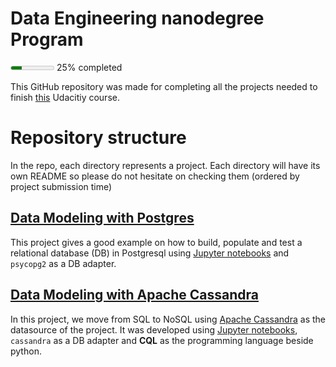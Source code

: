 # Data Engineering nanodegree Program 

<meter 
    min="0" 
    low="10" 
    optimum="50" 
    high="90" 
    max="100"
    value=25
    width=500>
        meter
</meter> 25% completed

This GitHub repository was made for completing all the projects needed to finish [this](https://www.udacity.com/course/data-engineer-nanodegree--nd027) Udacitiy course.

# Repository structure
In the repo, each directory represents a project. Each directory will have its own README so please do not hesitate on checking them (ordered by project submission time)

## [Data Modeling with Postgres](https://github.com/albertobara97/udacity-data-engineering-nanodegree/tree/master/Data%20Modeling%20with%20Postgres)
This project gives a good example on how to build, populate and test a relational database (DB) in Postgresql using [Jupyter notebooks][jp] and `psycopg2` as a DB adapter.

## [Data Modeling with Apache Cassandra](https://github.com/albertobara97/udacity-data-engineering-nanodegree/tree/master/Data%20Modeling%20with%20Apache%20Cassandra)
In this project, we move from SQL to NoSQL using [Apache Cassandra](https://cassandra.apache.org/) as the datasource of the project. It was developed using [Jupyter notebooks][jp], `cassandra` as a DB adapter and **CQL** as the programming language beside python.





[percent_finished]: 25
[jp]: https://jupyter.org/